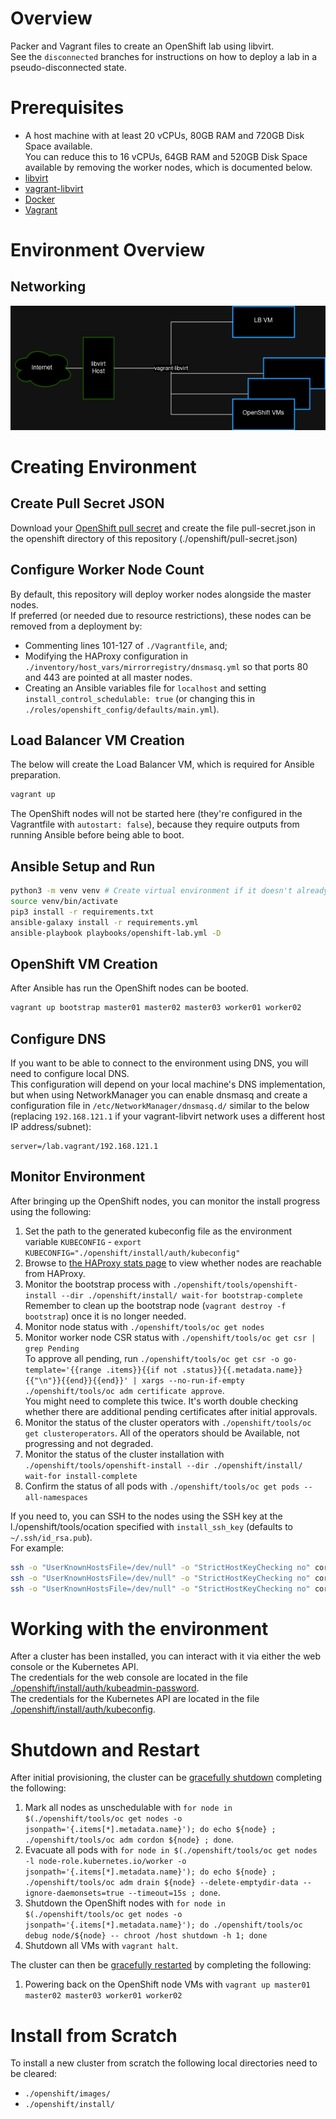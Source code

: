 # Overview

Packer and Vagrant files to create an OpenShift lab using libvirt.  
See the `disconnected` branches for instructions on how to deploy a lab in a pseudo-disconnected state.

# Prerequisites

- A host machine with at least 20 vCPUs, 80GB RAM and 720GB Disk Space available.  
  You can reduce this to 16 vCPUs, 64GB RAM and 520GB Disk Space available by removing the worker nodes, which is documented below.
- [libvirt](https://wiki.archlinux.org/title/libvirt)
- [vagrant-libvirt](https://vagrant-libvirt.github.io/vagrant-libvirt/)
- [Docker](https://docs.docker.com/engine/install/)
- [Vagrant](https://developer.hashicorp.com/vagrant/docs/installation)

# Environment Overview

## Networking

![libvirt networking](./doc/libvirt%20networking.png "libvirt networking")

# Creating Environment

## Create Pull Secret JSON

Download your [OpenShift pull secret](https://console.redhat.com/openshift/install/pull-secret) and create the file pull-secret.json in the openshift directory of this repository (./openshift/pull-secret.json)

## Configure Worker Node Count

By default, this repository will deploy worker nodes alongside the master nodes.  
If preferred (or needed due to resource restrictions), these nodes can be removed from a deployment by:
- Commenting lines 101-127 of `./Vagrantfile`, and;
- Modifying the HAProxy configuration in `./inventory/host_vars/mirrorregistry/dnsmasq.yml` so that ports 80 and 443 are pointed at all master nodes.
- Creating an Ansible variables file for `localhost` and setting `install_control_schedulable: true` (or changing this in `./roles/openshift_config/defaults/main.yml`).

## Load Balancer VM Creation

The below will create the Load Balancer VM, which is required for Ansible preparation.

```bash
vagrant up
```

The OpenShift nodes will not be started here (they're configured in the Vagrantfile with `autostart: false`), because they require outputs from running Ansible before being able to boot.

## Ansible Setup and Run

```bash
python3 -m venv venv # Create virtual environment if it doesn't already exist
source venv/bin/activate
pip3 install -r requirements.txt
ansible-galaxy install -r requirements.yml
ansible-playbook playbooks/openshift-lab.yml -D
```

## OpenShift VM Creation

After Ansible has run the OpenShift nodes can be booted.

```bash
vagrant up bootstrap master01 master02 master03 worker01 worker02
```

## Configure DNS

If you want to be able to connect to the environment using DNS, you will need to configure local DNS.  
This configuration will depend on your local machine's DNS implementation, but when using NetworkManager you can enable dnsmasq and create a configuration file in `/etc/NetworkManager/dnsmasq.d/` similar to the below (replacing `192.168.121.1` if your vagrant-libvirt network uses a different host IP address/subnet):

```
server=/lab.vagrant/192.168.121.1
```

## Monitor Environment

After bringing up the OpenShift nodes, you can monitor the install progress using the following:

1. Set the path to the generated kubeconfig file as the environment variable `KUBECONFIG` - `export KUBECONFIG="./openshift/install/auth/kubeconfig"`
2. Browse to [the HAProxy stats page](http://lb.lab.vagrant:9001/) to view whether nodes are reachable from HAProxy.
3. Monitor the bootstrap process with `./openshift/tools/openshift-install --dir ./openshift/install/ wait-for bootstrap-complete`  
   Remember to clean up the bootstrap node (`vagrant destroy -f bootstrap`) once it is no longer needed.
4. Monitor node status with `./openshift/tools/oc get nodes`
5. Monitor worker node CSR status with `./openshift/tools/oc get csr | grep Pending`  
   To approve all pending, run `./openshift/tools/oc get csr -o go-template='{{range .items}}{{if not .status}}{{.metadata.name}}{{"\n"}}{{end}}{{end}}' | xargs --no-run-if-empty ./openshift/tools/oc adm certificate approve`.  
   You might need to complete this twice. It's worth double checking whether there are additional pending certificates after initial approvals.
6. Monitor the status of the cluster operators with `./openshift/tools/oc get clusteroperators`.
   All of the operators should be Available, not progressing and not degraded.
7. Monitor the status of the cluster installation with `./openshift/tools/openshift-install --dir ./openshift/install/ wait-for install-complete` 
8. Confirm the status of all pods with `./openshift/tools/oc get pods --all-namespaces`

If you need to, you can SSH to the nodes using the SSH key at the l./openshift/tools/ocation specified with `install_ssh_key` (defaults to `~/.ssh/id_rsa.pub`).  
For example:

```bash
ssh -o "UserKnownHostsFile=/dev/null" -o "StrictHostKeyChecking no" core@bootstrap.lab.vagrant # Bootstrap node
ssh -o "UserKnownHostsFile=/dev/null" -o "StrictHostKeyChecking no" core@master01.lab.vagrant # Master node
ssh -o "UserKnownHostsFile=/dev/null" -o "StrictHostKeyChecking no" core@worker01.lab.vagrant # Worker node
```

# Working with the environment

After a cluster has been installed, you can interact with it via either the web console or the Kubernetes API.  
The credentials for the web console are located in the file [./openshift/install/auth/kubeadmin-password](./openshift/install/auth/kubeadmin-password).  
The credentials for the Kubernetes API are located in the file [./openshift/install/auth/kubeconfig](./openshift/install/auth/kubeconfig).

# Shutdown and Restart

After initial provisioning, the cluster can be [gracefully shutdown](https://docs.openshift.com/container-platform/4.14/backup_and_restore/graceful-cluster-shutdown.html) completing the following:

1. Mark all nodes as unschedulable with `for node in $(./openshift/tools/oc get nodes -o jsonpath='{.items[*].metadata.name}'); do echo ${node} ; ./openshift/tools/oc adm cordon ${node} ; done`.
2. Evacuate all pods with `for node in $(./openshift/tools/oc get nodes -l node-role.kubernetes.io/worker -o jsonpath='{.items[*].metadata.name}'); do echo ${node} ; ./openshift/tools/oc adm drain ${node} --delete-emptydir-data --ignore-daemonsets=true --timeout=15s ; done`.
3. Shutdown the OpenShift nodes with `for node in $(./openshift/tools/oc get nodes -o jsonpath='{.items[*].metadata.name}'); do ./openshift/tools/oc debug node/${node} -- chroot /host shutdown -h 1; done`
4. Shutdown all VMs with `vagrant halt`.

The cluster can then be [gracefully restarted](https://docs.openshift.com/container-platform/4.14/backup_and_restore/graceful-cluster-restart.html) by completing the following:

1. Powering back on the OpenShift node VMs with `vagrant up master01 master02 master03 worker01 worker02`

# Install from Scratch

To install a new cluster from scratch the following local directories need to be cleared:
- `./openshift/images/`
- `./openshift/install/`
